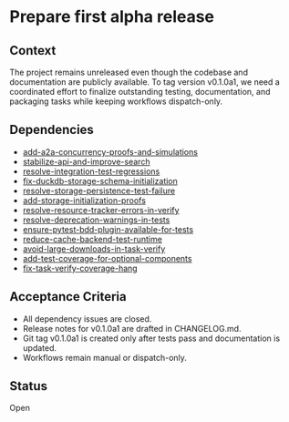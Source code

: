# Prepare first alpha release

## Context
The project remains unreleased even though the codebase and documentation are
publicly available. To tag version v0.1.0a1, we need a coordinated effort to
finalize outstanding testing, documentation, and packaging tasks while keeping
workflows dispatch-only.

## Dependencies
- [add-a2a-concurrency-proofs-and-simulations](
  archive/add-a2a-concurrency-proofs-and-simulations.md)
- [stabilize-api-and-improve-search](stabilize-api-and-improve-search.md)
- [resolve-integration-test-regressions](archive/resolve-integration-test-regressions.md)
- [fix-duckdb-storage-schema-initialization](archive/fix-duckdb-storage-schema-initialization.md)
- [resolve-storage-persistence-test-failure](archive/resolve-storage-persistence-test-failure.md)
- [add-storage-initialization-proofs](add-storage-initialization-proofs.md)
- [resolve-resource-tracker-errors-in-verify](resolve-resource-tracker-errors-in-verify.md)
- [resolve-deprecation-warnings-in-tests](resolve-deprecation-warnings-in-tests.md)
- [ensure-pytest-bdd-plugin-available-for-tests](
  archive/ensure-pytest-bdd-plugin-available-for-tests.md)
- [reduce-cache-backend-test-runtime](reduce-cache-backend-test-runtime.md)
- [avoid-large-downloads-in-task-verify](archive/avoid-large-downloads-in-task-verify.md)
- [add-test-coverage-for-optional-components](archive/add-test-coverage-for-optional-components.md)
- [fix-task-verify-coverage-hang](archive/fix-task-verify-coverage-hang.md)

## Acceptance Criteria
- All dependency issues are closed.
- Release notes for v0.1.0a1 are drafted in CHANGELOG.md.
- Git tag v0.1.0a1 is created only after tests pass and documentation is updated.
- Workflows remain manual or dispatch-only.

## Status
Open
